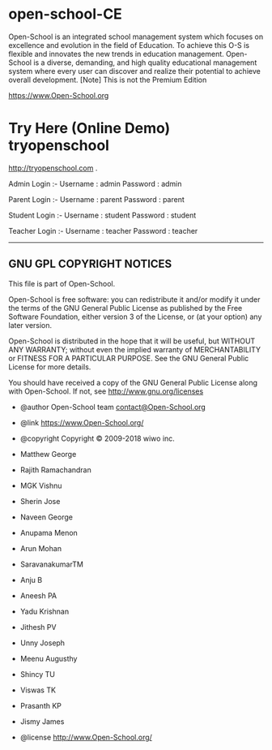 open-school-CE
==============

Open-School is an integrated school management system which focuses on excellence and evolution in the field of Education. To achieve this O-S is flexible and innovates the new trends in education management. Open-School is a diverse, demanding, and high quality educational management system where every user can discover and realize their potential to achieve overall development.
[Note] This is not the Premium Edition

https://www.Open-School.org

Try Here (Online Demo) tryopenschool 
==============

http://tryopenschool.com .

Admin Login :- Username : admin Password : admin


Parent Login :- Username : parent Password : parent


Student Login :- Username : student Password : student


Teacher Login :- Username : teacher Password : teacher 



-------------------------
GNU GPL COPYRIGHT NOTICES
-------------------------
This file is part of Open-School.

Open-School is free software: you can redistribute it and/or modify
it under the terms of the GNU General Public License as published by
the Free Software Foundation, either version 3 of the License, or
(at your option) any later version.

Open-School is distributed in the hope that it will be useful,
but WITHOUT ANY WARRANTY; without even the implied warranty of
MERCHANTABILITY or FITNESS FOR A PARTICULAR PURPOSE.  See the
GNU General Public License for more details.

You should have received a copy of the GNU General Public License
along with Open-School.  If not, see http://www.gnu.org/licenses


 
 * @author Open-School team <contact@Open-School.org>
 * @link https://www.Open-School.org/
 * @copyright Copyright &copy; 2009-2018 wiwo inc.

 * Matthew George
 * Rajith Ramachandran
 * MGK Vishnu
 * Sherin Jose
 * Naveen George
 * Anupama Menon
 * Arun Mohan
 * SaravanakumarTM
 * Anju B
 * Aneesh PA
 * Yadu Krishnan
 * Jithesh PV
 * Unny Joseph
 * Meenu Augusthy
 * Shincy TU
 * Viswas TK
 * Prasanth KP
 * Jismy James



 * @license http://www.Open-School.org/
